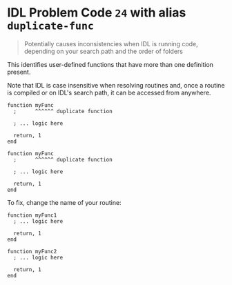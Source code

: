 # IDL Problem Code `24` with alias `duplicate-func`

> Potentially causes inconsistencies when IDL is running code, depending on your search path and the order of folders

This identifies user-defined functions that have more than one definition present.

Note that IDL is case insensitive when resolving routines and, once a routine is compiled or on IDL's search path, it can be accessed from anywhere.

```idl
function myFunc
  ;      ^^^^^^ duplicate function

  ; ... logic here

  return, 1
end

function myFunc
  ;      ^^^^^^ duplicate function

  ; ... logic here

  return, 1
end
```

To fix, change the name of your routine:

```idl
function myFunc1
  ; ... logic here

  return, 1
end

function myFunc2
  ; ... logic here

  return, 1
end
```

